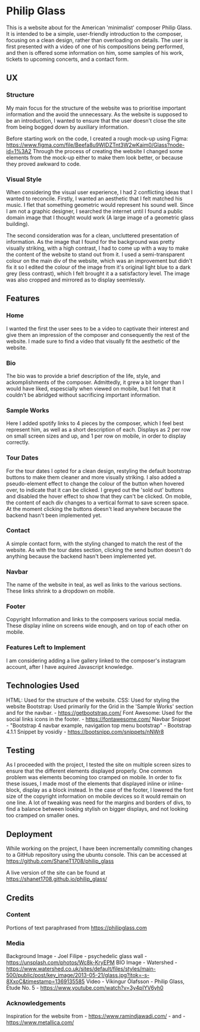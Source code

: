 # Philip Glass

This is a website about for the American 'minimalist' composer Philip Glass.
It is intended to be a simple, user-friendly introduction to the composer, focusing on a clean design, rather than overloading on details.
The user is first presented with a video of one of his compositions being performed, and then is offered some information on him, some samples of his work, tickets to upcoming concerts, and a contact form.

 
## UX

### Structure

My main focus for the structure of the website was to prioritise important information and the avoid the unnecessary. 
As the website is supposed to be an introduction, I wanted to ensure that the user doesn't close the site from being bogged down by auxiliary information.

Before starting work on the code, I created a rough mock-up using Figma: https://www.figma.com/file/Beefa8u9WIDZTnt3W2wKaim0/Glass?node-id=1%3A2
Through the process of creating the website I changed some elements from the mock-up either to make them look better, or because they proved awkward to code.

### Visual Style 

When considering the visual user experience, I had 2 conflicting ideas that I wanted to reconcile.
Firstly, I wanted an aesthetic that I felt matched his music. I flet that something geometric would represent his sound well.
Since I am not a graphic designer, I searched the internet until I found a public domain image that I thought would work (A large image of a geometric glass building).

The second consideration was for a clean, uncluttered presentation of information. 
As the image that I found for the background was pretty visually striking, with a high contrast, I had to come up with a way to make the content of the website to stand out from it.
I used a semi-transparent colour on the main div of the website, which was an improvement but didn't fix it so I edited the colour of the image from it's original light blue to a dark grey (less contrast),
which I felt brought it a a satisfactory level. 
The image was also cropped and mirrored as to display seemlessly.

## Features

### Home

I wanted the first the user sees to be a video to captivate their interest and give them an impression of the composer and consequently the rest of the website.
I made sure to find a video that visually fit the aesthetic of the website.

### Bio

The bio was to provide a brief description of the life, style, and ackomplishments of the composer. 
Admittedly, it grew a bit longer than I would have liked, espescially when viewed on mobile, but I felt that it couldn't be abridged without sacrificing important information.

### Sample Works

Here I added spotify links to 4 pieces by the composer, which I feel best represent him, as well as a short description of each.
Displays as 2 per row on small screen sizes and up, and 1 per row on mobile, in order to display correctly.

### Tour Dates

For the tour dates I opted for a clean design, restyling the default bootstrap buttons to make them cleaner and more visually striking. 
I also added a pseudo-element effect to change the colour of the button when hovered over, to indicate that it can be clicked.
I greyed out the 'sold out' buttons and disabled the hover effect to show that they can't be clicked.
On mobile, the content of each div changes to a vertical format to save screen space.
At the moment clicking the buttons doesn't lead anywhere because the backend hasn't been implemented yet.

### Contact

A simple contact form, with the styling changed to match the rest of the website.
As with the tour dates section, clicking the send button doesn't do anything because the backend hasn't been implemented yet.

### Navbar

The name of the website in teal, as well as links to the various sections.
These links shrink to a dropdown on mobile.

### Footer

Copyright Information and links to the composers various social media.
These display inline on screens wide enough, and on top of each other on mobile.

### Features Left to Implement

I am considering adding a live gallery linked to the composer's instagram account, after I have aquired Javascript knowledge.

## Technologies Used

HTML: Used for the structure of the website.
CSS: Used for styling the website
Bootstrap: Used primarily for the Grid in the 'Sample Works' section and for the navbar. - https://getbootstrap.com/
Font Awesome: Used for the social links icons in the footer. - https://fontawesome.com/
Navbar Snippet - "Bootstrap 4 navbar example, navigation top menu bootstrap" - Bootstrap 4.1.1 Snippet by vosidiy - https://bootsnipp.com/snippets/nNWr8

## Testing

As I proceeded with the project, I tested the site on multiple screen sizes to ensure that the different elements displayed properly.
One common problem was elements becoming too cramped on mobile. In order to fix these issues, I made most of the elements that displayed inline or inline-block, display as a block instead.
In the case of the footer, I lowered the font size of the copyright information on mobile devices so it would remain on one line.
A lot of tweaking was need for the margins and borders of divs, to find a balance between looking stylish on bigger displays, and not looking too cramped on smaller ones.

## Deployment

While working on the project, I have been incrementally commiting changes to a GitHub repository using the ubuntu console.
This can be accessed at https://github.com/ShaneT1708/philip_glass

A live version of the site can be found at https://shanet1708.github.io/philip_glass/

## Credits

### Content

Portions of text paraphrased from https://philipglass.com

### Media

Background Image - Joel Filipe - psychedelic glass wall - https://unsplash.com/photos/Wc8k-KryEPM
BIO Image - Watershed - https://www.watershed.co.uk/sites/default/files/styles/main-500/public/post/key_image/2013-05-21/glass.jpg?itok=-s-8XxoC&timestamp=1369135585
Video - Víkingur Ólafsson - Philip Glass, Étude No. 5 - https://www.youtube.com/watch?v=3y4pIYV6yh0

### Acknowledgements

Inspiration for the website from - https://www.ramindjawadi.com/ - and - https://www.metallica.com/